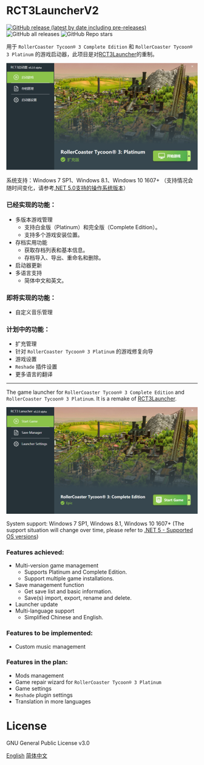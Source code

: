 # **RCT3LauncherV2**

[![GitHub release (latest by date including pre-releases)](https://img.shields.io/github/v/release/RF103T/RCT3LauncherV2?include_prereleases)](https://github.com/RF103T/RCT3LauncherV2/releases)
![GitHub all releases](https://img.shields.io/github/downloads/RF103T/RCT3LauncherV2/total)
![GitHub Repo stars](https://img.shields.io/github/stars/RF103T/RCT3LauncherV2?style=social)

用于 `RollerCoaster Tycoon® 3 Complete Edition` 和 `RollerCoaster Tycoon® 3 Platinum` 的游戏启动器，此项目是对[RCT3Launcher](https://github.com/RF103T/RCT3Launcher)的重制。

![](https://github.com/RF103T/Resources/blob/main/RCT3LauncherV2/Images/MainWindow_Chinese.png)

系统支持：Windows 7 SP1、Windows 8.1、Windows 10 1607+ （支持情况会随时间变化，请参考[.NET 5.0支持的操作系统版本](https://github.com/dotnet/core/blob/master/release-notes/5.0/5.0-supported-os.md)）

### 已经实现的功能：
+ 多版本游戏管理
    - 支持白金版（Platinum）和完全版（Complete Edition）。
    - 支持多个游戏安装位置。
+ 存档实用功能
    - 获取存档列表和基本信息。
    - 存档导入、导出、重命名和删除。
+ 启动器更新
+ 多语言支持
    - 简体中文和英文。

### 即将实现的功能：
+ 自定义音乐管理

### 计划中的功能：
+ 扩充管理
+ 针对 `RollerCoaster Tycoon® 3 Platinum` 的游戏修复向导
+ 游戏设置
+ `Reshade` 插件设置
+ 更多语言的翻译

---

The game launcher for `RollerCoaster Tycoon® 3 Complete Edition` and `RollerCoaster Tycoon® 3 Platinum`. It is a remake of [RCT3Launcher](https://github.com/RF103T/RCT3Launcher).

![](https://github.com/RF103T/Resources/blob/main/RCT3LauncherV2/Images/MainWindow_English.png)

System support: Windows 7 SP1, Windows 8.1, Windows 10 1607+ (The support situation will change over time, please refer to [.NET 5 - Supported OS versions](https://github.com/dotnet/core/blob/master/release-notes/5.0/5.0-supported-os.md))

### Features achieved:
+ Multi-version game management
    - Supports Platinum and Complete Edition.
    - Support multiple game installations.
+ Save management function
    - Get save list and basic information.
    - Save(s) import, export, rename and delete.
+ Launcher update
+ Multi-language support
    - Simplified Chinese and English.

### Features to be implemented:
+ Custom music management

### Features in the plan:
+ Mods management
+ Game repair wizard for `RollerCoaster Tycoon® 3 Platinum`
+ Game settings
+ `Reshade` plugin settings
+ Translation in more languages

# License

GNU General Public License v3.0

[English](https://raw.githubusercontent.com/RF103T/RCT3LauncherV2/main/LICENSE_en)
[简体中文](https://raw.githubusercontent.com/RF103T/RCT3LauncherV2/main/LICENSE_zh)

